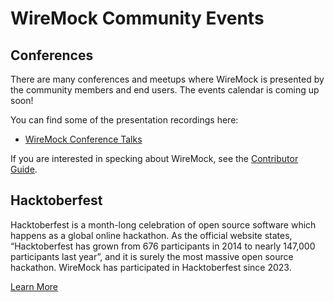 # WireMock Community Events

## Conferences

There are many conferences and meetups where WireMock is presented
by the community members and end users.
The events calendar is coming up soon!

You can find some of the presentation recordings here:

- [WireMock Conference Talks](https://www.youtube.com/playlist?list=PL4V1b_lhwTrVAgpxwkYmIfMLSKDShnOBp)

If you are interested in specking about WireMock, see the
[Contributor Guide](../contributing/README.md#help-to-spread-the-word).

## Hacktoberfest

Hacktoberfest is a month-long celebration of open source software which happens as a global online hackathon.
As the official website states, “Hacktoberfest has grown from 676 participants in 2014 to nearly 147,000 participants last year”,
and it is surely the most massive open source hackathon.
WireMock has participated in Hacktoberfest since 2023.

[Learn More](./hacktoberfest/README.md)
